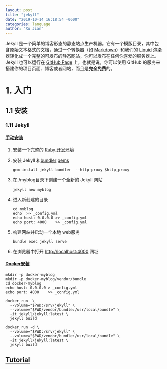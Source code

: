 ```yaml
---
layout: post
title: "jekyll"
date: "2019-10-14 16:18:54 -0600"
categories: language
author: "Xu Jian"
---
```


Jekyll 是一个简单的博客形态的静态站点生产机器。它有一个模版目录，其中包含原始文本格式的文档，通过一个转换器（如 [Markdown](http://daringfireball.net/projects/markdown/)）和我们的 [Liquid](https://github.com/Shopify/liquid/wiki) 渲染器转化成一个完整的可发布的静态网站，你可以发布在任何你喜爱的服务器上。Jekyll 也可以运行在 [GitHub Page](http://pages.github.com/) 上，也就是说，你可以使用 GitHub 的服务来搭建你的项目页面、博客或者网站，而且是**完全免费**的。

# 1. 入门

## 1.1 安装

### 1.11 Jekyll

#### [手动安装](https://www.jekyll.com.cn/docs/)

1. 安装一个完整的 [Ruby 开发环境](ruby.md) 

2. 安装 Jekyll 和[bundler](https://www.jekyll.com.cn/docs/ruby-101/#bundler) [gems](https://www.jekyll.com.cn/docs/ruby-101/#gems)

   ```
   gem install jekyll bundler  --http-proxy $http_proxy
   ```

3. 在./myblog目录下创建一个全新的 Jekyll 网站

   ```
   jekyll new myblog
   ```

4. 进入新创建的目录

   ```
   cd myblog
   echo  >> _config.yml
   echo host: 0.0.0.0 >> _config.yml
   echo port: 4000    >> _config.yml
   ```

5. 构建网站并启动一个本地 web服务

   ```
   bundle exec jekyll serve
   ```

6. 在浏览器中打开 [http://localhost:4000](http://localhost:4000/) 网址

#### [Docker安装](https://github.com/envygeeks/jekyll-docker/blob/master/README.md)

~~~
mkdir -p docker-myblog
mkdir -p docker-myblog/vendor/bundle
cd docker-myblog
echo host: 0.0.0.0 > _config.yml
echo port: 4000    >> _config.yml

docker run  \
  --volume="$PWD:/srv/jekyll" \
  --volume="$PWD/vendor/bundle:/usr/local/bundle" \
  -it jekyll/jekyll:latest \
  jekyll build
  
docker run -d \
  --volume="$PWD:/srv/jekyll" \
  --volume="$PWD/vendor/bundle:/usr/local/bundle" \
  -it jekyll/jekyll:latest \
  jekyll build  
~~~

## [Tutorial](https://jekyllrb.com/tutorials/home/)



